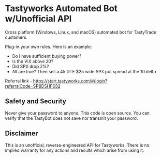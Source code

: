 # Tastyworks Automated Bot w/Unofficial API

Cross platform (Windows, Linux, and macOS) automated bot for TastyTrade customers.

Plug-in your own rules.  Here is an example:

- Do I have sufficient buying power?
- Is the VIX above 20?
- Did SPX drop 2%?
- All are true? Then sell a 45 DTE $25 wide SPX put spread at the 10 delta

Referral link - https://start.tastyworks.com/#/login?referralCode=SP8DSHF682

## Safety and Security

Never give your password to anyone.  This code is open source.  You can verify that the TastyBot does not save nor transmit your password.

## Disclaimer

This is an unofficial, reverse-engineered API for Tastyworks. There is no implied warranty for any actions and results which arise from using it.

